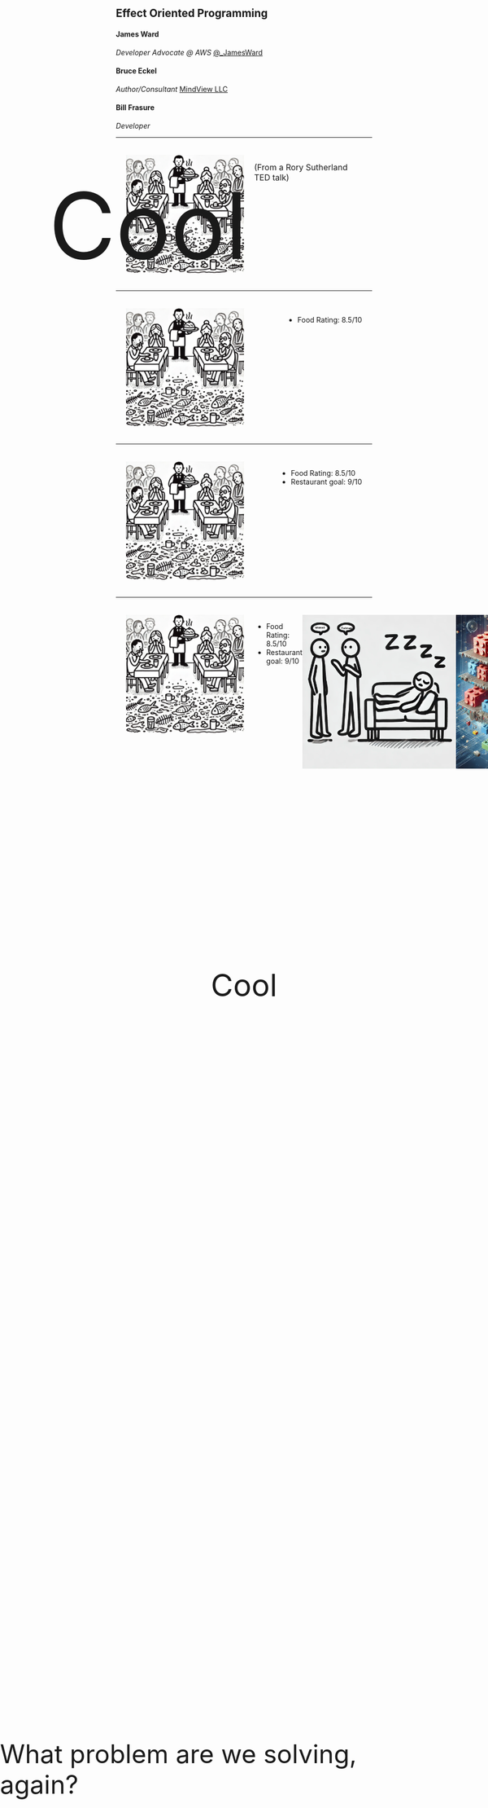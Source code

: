 ## Effect Oriented Programming

#### James Ward
*Developer Advocate @ AWS* <a href="https://twitter.com/_JamesWard?ref_src=twsrc%5Etfw" class="twitter-follow-button" data-size="large">@_JamesWard</a><script async src="https://platform.twitter.com/widgets.js" charset="utf-8"></script>

#### Bruce Eckel
*Author/Consultant* <a href="https://www.mindviewllc.com/">MindView LLC</a>

#### Bill Frasure
*Developer*

---

<div style="display: flex; align-items: flex-start; justify-content: space-between; padding: 20px;">
    <img src="images/Restaurant.webp" style="max-width: 50%; height: auto; margin-right: 20px;">

<span style="font-size: 16px;">(From a Rory Sutherland TED talk)</span>
</div>


---

<div style="display: flex; align-items: flex-start; justify-content: space-between; padding: 20px;">
    <img src="images/Restaurant.webp" style="max-width: 50%; height: auto; margin-right: 20px;">

- Food Rating: 8.5/10
</div>

---

<div style="display: flex; align-items: flex-start; justify-content: space-between; padding: 20px;">
    <img src="images/Restaurant.webp" style="max-width: 50%; height: auto; margin-right: 20px;">

- Food Rating: 8.5/10
- Restaurant goal: 9/10
</div>


---

<div style="display: flex; align-items: flex-start; justify-content: space-between; padding: 20px;">
    <img src="images/Restaurant.webp" style="max-width: 50%; height: auto; margin-right: 20px;">

- Food Rating: 8.5/10
- Restaurant goal: 9/10


---

<img src="images/BillJamesBruce.png" style="width: 65%;">


---

<img src="images/software-lego.webp" style="width: 65%;">

---

<pre style="font-size: 150px; text-align: center;">
f(g(h()))
</pre>

---

<p style="font-size: 65px; text-align: center;">
A sentence is composed of words.
</p>

---

<style>
  .spc {
    background-color: orange;
    display: inline-block;
    height: 35px;
    vertical-align: middle;
  }
</style>

<p style="font-size: 65px; text-align: center;">
  A<span class="spc">&nbsp;</span>sentence<span class="spc">&nbsp;</span>is<span class="spc">&nbsp;</span>composed<span class="spc">&nbsp;</span>of<span class="spc">&nbsp;</span>words.
</p>

---

<pre style="font-size: 150px; text-align: center;">
f(g(h()))
</pre>

---

<style>
  .spc2 {
    background-color: orange;
    display: inline-block;
    height: 100px;
    vertical-align: middle;
  }
</style>

<pre style="font-size: 150px; text-align: center;">
<span class="spc2">&nbsp;</span>f(<span class="spc2">&nbsp;</span>g(<span class="spc2">&nbsp;</span>h()))
</pre>

---

<div style="position: absolute; top: 10%; left: 10%; font-size: 180px;">
Cool
</div>

---

<div style="text-align: center; font-size: 60px; position: absolute; top: 50%; left: 50%; transform: translate(-50%, -50%);">
Cool
</div>

---

<div style="position: absolute; bottom: 10%; right: 10%; font-size: 50px;">
What problem are we solving, again?
</div>

---

# What Impedes Composability?

---

<pre style="font-size: 50px; text-align: left;">
def p(a: Int, b: Int): Int =
  a + b
</pre>

- No Surprises
- Results can be cached
- *Pure* function
- Because there are no Surprises: Easily Composed

---

<pre style="font-size: 50px; text-align: left;">
def u(a: Int, b: Int): Int =
  a + b + scala.util.Random.nextInt()
</pre>

- Unpredictable, No Longer Pure
- The Surprises Make it Hard to Test & Compose

---

## Even the Simplest Functions can Produce Surprises 

<pre style="font-size: 50px; text-align: left;">
def divide(a: Int, b: Int): Int =
  a / b
</pre>

---

# Surprises == *Side Effects*

---

# *Effect Systems* Turn Side Effects into *Effects*

---

# *Effect<span class="spc">&nbsp;</span>Systems*<span class="spc">&nbsp;</span>Turn<span class="spc">&nbsp;</span>Side<span class="spc">&nbsp;</span>Effects<span class="spc">&nbsp;</span>into<span class="spc">&nbsp;</span>*Effects*


---

## Oversimplified to Show the Idea:
<pre style="font-size: 50px; text-align: left;">
def c(a: Int, b: Int): Int =
  a + b + <span style="background-color: orange;">ControlledRandom.nextInt()</span>
</pre>

---

# To Keep **This** From Happening To Me (Again)

<img src="images/NoSleep.png" style="width: 20%;">

- Bill & James abstracted away the underlying machinery
- If you're a purist this might make you mad
- We're going to risk it
